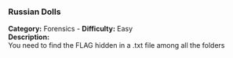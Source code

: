 ### Russian Dolls
**Category:** Forensics - **Difficulty:** Easy    
**Description:**  
You need to find the FLAG hidden in a .txt file among all the folders
